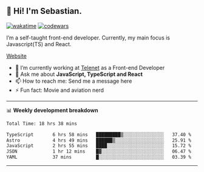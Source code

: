 ## 👋 Hi! I'm Sebastian.

[![wakatime](https://wakatime.com/badge/user/df0036c6-328a-4a39-be9b-e49417ed22a1.svg)](https://wakatime.com/@df0036c6-328a-4a39-be9b-e49417ed22a1)
[![codewars](https://www.codewars.com/users/sebavuye/badges/small)](https://www.codewars.com/users/sebavuye)

I’m a self-taught front-end developer. Currently, my main focus is Javascript(TS) and React.

[Website](https://sebastianvuye.be)

- 🔭 I’m currently working at [Telenet](https://telenet.be/) as a Front-end Developer
- 💬 Ask me about **JavaScript, TypeScript and React**
- 📫 How to reach me: Send me a message here
- ⚡ Fun fact: Movie and aviation nerd

-------

📊 **Weekly development breakdown**

<!--START_SECTION:waka-->

```txt
Total Time: 18 hrs 38 mins

TypeScript       6 hrs 58 mins   █████████▒░░░░░░░░░░░░░░░   37.40 %
Astro            4 hrs 49 mins   ██████▒░░░░░░░░░░░░░░░░░░   25.91 %
JavaScript       2 hrs 55 mins   ████░░░░░░░░░░░░░░░░░░░░░   15.72 %
JSON             1 hr 12 mins    █▓░░░░░░░░░░░░░░░░░░░░░░░   06.47 %
YAML             37 mins         █░░░░░░░░░░░░░░░░░░░░░░░░   03.39 %
```

<!--END_SECTION:waka-->
-------
